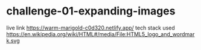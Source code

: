 # challenge-01-expanding-images
live link https://warm-marigold-c0d320.netlify.app/
tech stack used https://en.wikipedia.org/wiki/HTML#/media/File:HTML5_logo_and_wordmark.svg
